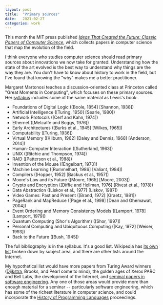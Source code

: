 ```yaml
---
layout: post
title:  "Primary sources"
date:   2021-02-27
categories: work
---
```


This month the MIT press published [_Ideas That Created the Future: Classic Papers of Computer Science_](https://mitpress.mit.edu/books/ideas-created-future), which collects papers in computer science that map the evolution of the field.

I think everyone who studies computer science should read primary sources about innovations we now take for granted. Understanding how the state of the art evolved is the best way to understand why things are the way they are. You don't have to know about history to work in the field, but I've found that knowing the "why" makes me a better practitioner.

Margaret Martonosi teaches a discussion-oriented class at Princeton called "Great Moments in Computing", which focuses on these primary sources. Her [syllabus](https://mrmgroup.cs.princeton.edu/cos583/syllabusS15.pdf) includes some of the same material as Lewis's book:
* Foundations of Digital Logic ([Boole, 1854] [Shannon, 1938])
* Artificial Intelligence ([Turing, 1950] [Searle, 1980])
* Network Protocols ([Cerf and Kahn, 1974])
* Ethernet ([Metcalfe and Boggs, 1976])
* Early Architectures ([Burks et al., 1945] [Wilkes, 1965])
* Computability ([Turing, 1936])
* Virtual Memory ([Kilburn, 1962] [Daley and Dennis, 1968] [Anderson, 2014])
* Human-Computer Interaction ([Sutherland, 1963])
* UNIX ([Ritchie and Thompson, 1974])
* RAID ([Patterson et al., 1988])
* Invention of the Mouse ([Engelbart, 1970])
* Machine Learning ([Rummelhart, 1986] [Valiant, 1984])
* Compilers ([Hopper, 1952] [Backus et al., 1957])
* Moore's Law and its Future ([Moore, 1965] [Moore, 2003])
* Crypto and Encryption ([Diffie and Hellman, 1976] [Rivest et al., 1978])
* Data Abstraction ([Liskov et al., 1977] [Liskov, 1987])
* Video Games: Past and Present ([Brand, 1972] [Graetz, 1981])
* PageRank and MapReduce ([Page et al., 1998] [Dean and Ghemawat, 2004])
* Event Ordering and Memory Consistency Models ([Lamport, 1978] [Lamport, 1979])
* Quantum Computing (Shor's Algorithm) ([Shor, 1997])
* Personal Computing and Ubiquituous Computing ([Kay, 1972] [Weiser, 1993])
* Back to the Future ([Bush, 1945])

The full bibliography is in the syllabus. It's a good list. Wikipedia has [its own list](https://en.wikipedia.org/wiki/List_of_important_publications_in_computer_science) broken down by subject area, and there are other lists around the Internet.

My hypothetical list would have more papers from Turing Award winners ([Dijkstra](https://www.cs.utexas.edu/users/EWD/), Brooks, and Pearl come to mind), the golden ages of Xerox PARC and Bell Labs, the development of the Internet, and [seminal papers in software engineering](http://reports-archive.adm.cs.cmu.edu/anon/isr2015/CMU-ISR-15-107.pdf). Any one of those areas would provide more than enough material for a seminar -- particularly software engineering, which has some of the richest literature in computer science, and could incorporate the [History of Programming Languages](https://en.wikipedia.org/wiki/History_of_Programming_Languages) proceedings.

